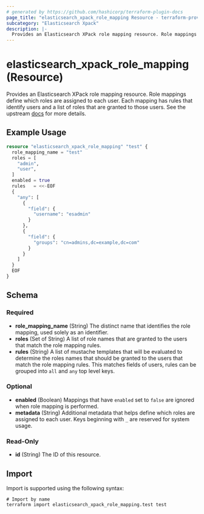 ```yaml
---
# generated by https://github.com/hashicorp/terraform-plugin-docs
page_title: "elasticsearch_xpack_role_mapping Resource - terraform-provider-elasticsearch"
subcategory: "Elasticsearch Xpack"
description: |-
  Provides an Elasticsearch XPack role mapping resource. Role mappings define which roles are assigned to each user. Each mapping has rules that identify users and a list of roles that are granted to those users. See the upstream docs https://www.elastic.co/guide/en/elasticsearch/reference/current/security-api.html for more details.
---
```


# elasticsearch_xpack_role_mapping (Resource)

Provides an Elasticsearch XPack role mapping resource. Role mappings define which roles are assigned to each user. Each mapping has rules that identify users and a list of roles that are granted to those users. See the upstream [docs](https://www.elastic.co/guide/en/elasticsearch/reference/current/security-api.html) for more details.

## Example Usage

```terraform
resource "elasticsearch_xpack_role_mapping" "test" {
  role_mapping_name = "test"
  roles = [
    "admin",
    "user",
  ]
  enabled = true
  rules   = <<-EOF
  {
    "any": [
      {
        "field": {
          "username": "esadmin"
        }
      },
      {
        "field": {
          "groups": "cn=admins,dc=example,dc=com"
        }
      }
    ]
  }
  EOF
}
```

<!-- schema generated by tfplugindocs -->
## Schema

### Required

- **role_mapping_name** (String) The distinct name that identifies the role mapping, used solely as an identifier.
- **roles** (Set of String) A list of role names that are granted to the users that match the role mapping rules.
- **rules** (String) A list of mustache templates that will be evaluated to determine the roles names that should be granted to the users that match the role mapping rules. This matches fields of users, rules can be grouped into `all` and `any` top level keys.

### Optional

- **enabled** (Boolean) Mappings that have `enabled` set to `false` are ignored when role mapping is performed.
- **metadata** (String) Additional metadata that helps define which roles are assigned to each user. Keys beginning with `_` are reserved for system usage.

### Read-Only

- **id** (String) The ID of this resource.

## Import

Import is supported using the following syntax:

```shell
# Import by name
terraform import elasticsearch_xpack_role_mapping.test test
```
